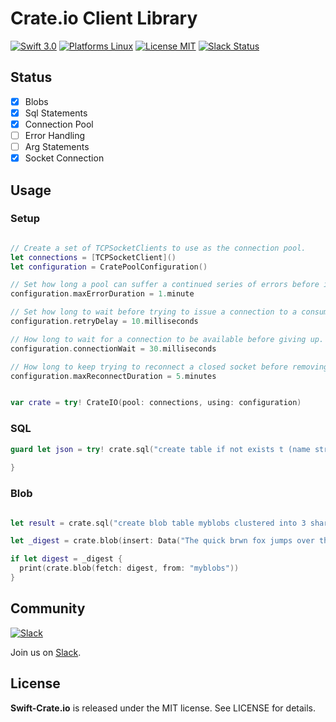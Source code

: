 Crate.io Client Library
========


[![Swift 3.0](https://img.shields.io/badge/Swift-3.0-orange.svg?style=flat)](https://developer.apple.com/swift/)
[![Platforms Linux](https://img.shields.io/badge/Platforms-Linux-lightgray.svg?style=flat)](https://developer.apple.com/swift/)
[![License MIT](https://img.shields.io/badge/License-MIT-blue.svg?style=flat)](https://tldrlegal.com/license/mit-license)
[![Slack Status](https://zewo-slackin.herokuapp.com/badge.svg)](http://slack.zewo.io)

## Status

- [x] Blobs
- [x] Sql Statements
- [x] Connection Pool
- [ ] Error Handling
- [ ] Arg Statements
- [x] Socket Connection

## Usage

### Setup

```swift

// Create a set of TCPSocketClients to use as the connection pool.
let connections = [TCPSocketClient]()
let configuration = CratePoolConfiguration()

// Set how long a pool can suffer a continued series of errors before it is removed from the pool.
configuration.maxErrorDuration = 1.minute

// Set how long to wait before trying to issue a connection to a consumer after finding none available.
configuration.retryDelay = 10.milliseconds

// How long to wait for a connection to be available before giving up.
configuration.connectionWait = 30.milliseconds

// How long to keep trying to reconnect a closed socket before removing it from the pool.
configuration.maxReconnectDuration = 5.minutes


var crate = try! CrateIO(pool: connections, using: configuration)

```

### SQL

```swift
guard let json = try! crate.sql("create table if not exists t (name string) with (number_of_replicas = 0)") else {
  
}

```

### Blob

```swift

let result = crate.sql("create blob table myblobs clustered into 3 shards with (blobs_path='/tmp/crate_blob_data')")

let _digest = crate.blob(insert: Data("The quick brwn fox jumps over the lazy dog"), into: "myblobs")

if let digest = _digest {
  print(crate.blob(fetch: digest, from: "myblobs"))
}

```


## Community

[![Slack](http://s13.postimg.org/ybwy92ktf/Slack.png)](http://slack.zewo.io)

Join us on [Slack](http://slack.zewo.io).

License
-------

**Swift-Crate.io** is released under the MIT license. See LICENSE for details.

